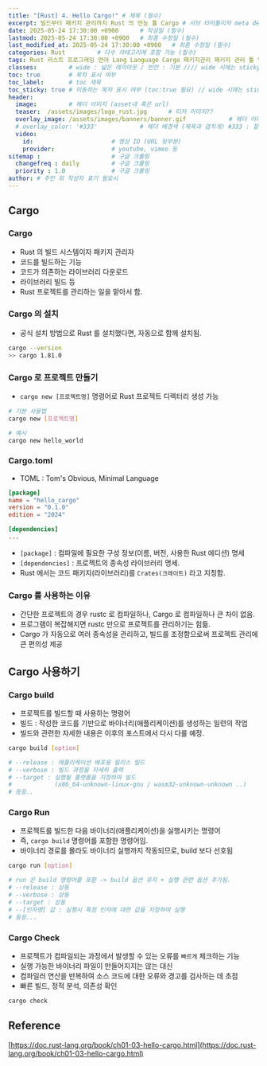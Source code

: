 ```yaml
---
title: "[Rust] 4. Hello Cargo!" # 제목 (필수)
excerpt: 빌드부터 패키지 관리까지 Rust 의 만능 툴 Cargo # 서브 타이틀이자 meta description (필수)
date: 2025-05-24 17:30:00 +0900      # 작성일 (필수)
lastmod: 2025-05-24 17:30:00 +0900   # 최종 수정일 (필수)
last_modified_at: 2025-05-24 17:30:00 +0900   # 최종 수정일 (필수)
categories: Rust         # 다수 카테고리에 포함 가능 (필수)
tags: Rust 러스트 프로그래밍 언어 Lang Language Cargo 패키지관리 패키지 관리 툴 빌드 툴                     # 태그 복수개 가능 (필수)
classes:         # wide : 넓은 레이아웃 / 빈칸 : 기본 //// wide 시에는 sticky toc 불가
toc: true        # 목차 표시 여부
toc_label:       # toc 제목
toc_sticky: true # 이동하는 목차 표시 여부 (toc:true 필요) // wide 시에는 sticky toc 불가
header: 
  image:         # 헤더 이미지 (asset내 혹은 url)
  teaser:  /assets/images/logo_rust.jpg      # 티저 이미지??
  overlay_image: /assets/images/banners/banner.gif            # 헤더 이미지 (제목과 겹치게)
  # overlay_color: '#333'            # 헤더 배경색 (제목과 겹치게) #333 : 짙은 회색 (필수)
  video:
    id:                      # 영상 ID (URL 뒷부분)
    provider:                # youtube, vimeo 등
sitemap :                    # 구글 크롤링
  changefreq : daily         # 구글 크롤링
  priority : 1.0             # 구글 크롤링
author: # 주인 외 작성자 표기 필요시
---
```

<!--postNo: 20250524_005-->


## Cargo  

### Cargo  

- Rust 의 빌드 시스템이자 패키지 관리자  
- 코드를 빌드하는 기능  
- 코드가 의존하는 라이브러리 다운로드  
- 라이브러리 빌드 등  
- Rust 프로젝트를 관리하는 일을 맡아서 함.  

### Cargo 의 설치  

- 공식 설치 방법으로 Rust 를 설치했다면, 자동으로 함께 설치됨.  

```bash
cargo --version
>> cargo 1.81.0
```

### Cargo 로 프로젝트 만들기  


- `cargo new [프로젝트명]` 명령어로 Rust 프로젝트 디렉터리 생성 가능  

```bash
# 기본 사용법 
cargo new [프로젝트명]

# 예시
cargo new hello_world
```

### Cargo.toml  

- TOML : Tom's Obvious, Minimal Language  

```toml
[package]
name = "hello_cargo"
version = "0.1.0"
edition = "2024"

[dependencies]
...
```

- `[package]` : 컴파일에 필요한 구성 정보(이름, 버전, 사용한 Rust 에디션) 명세  
- `[dependencies]` : 프로젝트의 종속성 라이브러리 명세.  
- Rust 에서는 코드 패키지(라이브러리)를 `Crates(크레이트)` 라고 지칭함.  

### Cargo 를 사용하는 이유  

- 간단한 프로젝트의 경우 rustc 로 컴파일하나, Cargo 로 컴파일하나 큰 차이 없음.  
- 프로그램이 복잡해지면 rustc 만으로 프로젝트를 관리하기는 힘듦.  
- Cargo 가 자동으로 여러 종속성을 관리하고, 빌드를 조정함으로써 프로젝트 관리에 큰 편의성 제공  



## Cargo 사용하기  

### Cargo build  

- 프로젝트를 빌드할 때 사용하는 명령어  
- 빌드 : 작성한 코드를 기반으로 바이너리(애플리케이션)를 생성하는 일련의 작업  
- 빌드와 관련한 자세한 내용은 이후의 포스트에서 다시 다룰 예정.  

```bash
cargo build [option]

# --release : 애플리케이션 배포용 릴리스 빌드  
# --verbose : 빌드 과정을 자세히 출력
# --target : 실행될 플랫폼을 지정하여 빌드
#            (x86_64-unknown-linux-gnu / wasm32-unknown-unknown ..)
# 등등..  
```

### Cargo Run  

- 프로젝트를 빌드한 다음 바이너리(애플리케이션)을 실행시키는 명령어  
- 즉, `cargo build` 명령어를 포함한 명령어임.  
- 바이너리 경로를 몰라도 바이너리 실행까지 작동되므로, build 보다 선호됨  

```bash
cargo run [option]

# run 은 build 명령어를 포함 -> build 옵션 유지 + 실행 관련 옵션 추가됨.
# --release : 상동
# --verbose : 상동
# --target : 상동
# --[인자명] 값 : 실행시 특정 인자에 대한 값을 지정하여 실행
# 등등...
```

### Cargo Check  

- 프로젝트가 컴파일되는 과정에서 발생할 수 있는 오류를 `빠르게` 체크하는 기능  
- 실행 가능한 바이너리 파일이 만들어지지는 않는 대신  
- 컴파일러 연산을 반복하여 소스 코드에 대한 오류와 경고를 검사하는 데 초점  
- 빠른 빌드, 정적 분석, 의존성 확인  

```bash
cargo check
```

## Reference  

[https://doc.rust-lang.org/book/ch01-03-hello-cargo.html](https://doc.rust-lang.org/book/ch01-03-hello-cargo.html)  